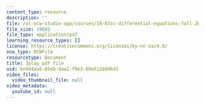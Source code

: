 ```yaml
---
content_type: resource
description: ''
file: /ol-ocw-studio-app/courses/18-03sc-differential-equations-fall-2011/be944aa565ebdaa2f9e369e5128d4641_IrRgAWI6bmw.pdf
file_size: 19601
file_type: application/pdf
learning_resource_types: []
license: https://creativecommons.org/licenses/by-nc-sa/4.0/
ocw_type: OCWFile
resourcetype: Document
title: 3play pdf file
uid: be944aa5-65eb-daa2-f9e3-69e5128d4641
video_files:
  video_thumbnail_file: null
video_metadata:
  youtube_id: null
---
```

